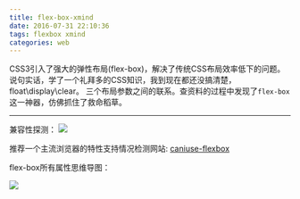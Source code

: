 ```yaml
---
title: flex-box-xmind
date: 2016-07-31 22:10:36
tags: flexbox xmind
categories: web
---
```


CSS3引入了强大的弹性布局(flex-box)，解决了传统CSS布局效率低下的问题。说句实话，学了一个礼拜多的CSS知识，我到现在都还没搞清楚，float\display\clear。
三个布局参数之间的联系。查资料的过程中发现了`flex-box`这一神器，仿佛抓住了救命稻草。

---  

兼容性探测：
![](https://luncher.github.io/images/caniuse-flexbox.png)


推荐一个主流浏览器的特性支持情况检测网站: [caniuse-flexbox](http://caniuse.com/#search=flex)

flex-box所有属性思维导图：

![](https://luncher.github.io/images/flexbox.png)

